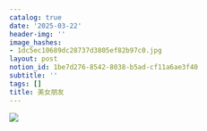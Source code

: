 ```yaml
---
catalog: true
date: '2025-03-22'
header-img: ''
image_hashes:
- 1dc5ec10689dc28737d3805ef82b97c0.jpg
layout: post
notion_id: 1be7d276-8542-8038-b5ad-cf11a6ae3f40
subtitle: ''
tags: []
title: 美女朋友
---
```


![](https://ajiao.eu.org/img/in-post/1dc5ec10689dc28737d3805ef82b97c0.jpg)